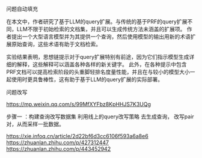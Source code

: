 问题自动填充

在本文中，作者研究了基于LLM的query扩展。与传统的基于PRF的query扩展不同，LLM不限于初始检索的文档集，并且可以生成传统方法未涵盖的扩展项。
作者提出一个大型语言模型并为其提供一个查询，然后使用模型的输出用新的术语扩展原始查询，这些术语有助于文档检索。

实验结果表明，思想链提示对于query扩展特别有前途，因为它们指示模型生成详细的解释，这些解释可以涵盖各种各样的新关键字。
此外，在各种提示中包含PRF文档可以提高检索阶段的头重脚轻排名度量性能，并且在与较小的模型大小一起使用时更具鲁棒性，这有助于基于LLM的query扩展的实际部署。

问题改写

https://mp.weixin.qq.com/s/99MfXYFbz8KpHHJS7K3UQg

步骤一 ：构建查询改写数据集
利用线上的query改写策略  去生成查询， 改写pair对，从而采样一批数据。


https://xie.infoq.cn/article/2d22bf6d3cc6106f593a6a8e6
https://zhuanlan.zhihu.com/p/427312447
https://zhuanlan.zhihu.com/p/443452942